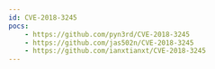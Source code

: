```yaml
---
id: CVE-2018-3245
pocs:
    - https://github.com/pyn3rd/CVE-2018-3245
    - https://github.com/jas502n/CVE-2018-3245
    - https://github.com/ianxtianxt/CVE-2018-3245
---
```

